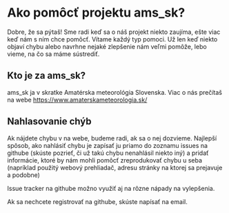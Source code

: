 # Ako pomôcť projektu ams_sk?

Dobre, že sa pýtaš! Sme radi keď sa o náš projekt niekto zaujíma, ešte viac keď
nám s ním chce pomôcť. Vítame každý typ pomoci. Už len keď niekto objaví chybu alebo navrhne nejaké zlepšenie nám veľmi pomôže, lebo vieme,
na čo sa máme sústrediť.

## Kto je za ams_sk?

ams_sk ja v skratke Amatérska meteorológia Slovenska. Viac o nás prečítaš na webe https://www.amaterskameteorologia.sk/

## Nahlasovanie chýb

Ak nájdete chybu v na webe, budeme radi, ak sa o nej dozvieme. Najlepší spôsob,
ako nahlásiť chybu je zapísať ju priamo do zoznamu issues na githube (skúste pozrieť,
či už takú chybu nenahlásil niekto iný) a pridať informácie, ktoré by nám mohli pomôcť
zreprodukovať chybu u seba (napríklad použitý webový prehliadač, adresu stránky na ktorej
sa prejavuje a podobne)

Issue tracker na githube možno využiť aj na rôzne nápady na vylepšenia.

Ak sa nechcete registrovať na githube, skúste napísať na email.
